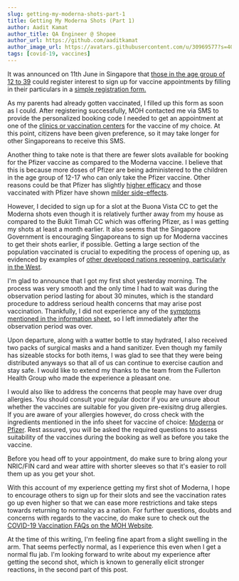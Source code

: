 ```yaml
---
slug: getting-my-moderna-shots-part-1
title: Getting My Moderna Shots (Part 1)
author: Aadit Kamat
author_title: QA Engineer @ Shopee
author_url: https://github.com/aaditkamat
author_image_url: https://avatars.githubusercontent.com/u/30969577?s=400&u=9558fc3557d79c88a7080034fe8c22654aca2e4d&v=4
tags: [covid-19, vaccines]
---
```


It was announced on 11th June in Singapore that [those in the age group of 
12 to 39](https://www.straitstimes.com/singapore/singaporeans-aged-12-to-39-can-book-vaccination-appointments-from-friday) 
could register interest to sign up for vaccine appointments by filling in 
their particulars in a [simple registration form.](https://preregister.vaccine.gov.sg)


As my parents had already gotten vaccinated, I filled up this form as soon 
as I could. After registering successfully, MOH contacted me via SMS to 
provide the personalized booking code I needed to get an appointment at 
one of the [clinics or vaccination centers](https://www.vaccine.gov.sg/locations-vcs) for the vaccine of my choice. At this point, citizens have 
been given preference, so it may take longer for other Singaporeans to 
receive this SMS.

Another thing to take note is that there are fewer slots available for 
booking for the Pfizer vaccine as compared to the Moderna vaccine. I 
believe that this is because more doses of Pfizer are being administered 
to the children in the age group of 12-17 who can only take the Pfizer 
vaccine. Other reasons could be that Pfizer has slightly 
[higher efficacy](https://www.statnews.com/2021/02/02/comparing-the-covid-19-vaccines-developed-by-pfizer-moderna-and-johnson-johnson/) and those vaccinated with Pfizer have shown [milder side-effects](https://www.straitstimes.com/singapore/covid-19-more-opting-for-pfizer-vaccine-despite-longer-wait-than-for-moderna).

However, I decided to sign up for a slot at the Buona Vista CC to get the 
Moderna shots even though it is relatively further away from my house as 
compared to the Bukit Timah CC which was offering Pfizer, as I was getting 
my shots at least a month earlier. It also seems that the Singapore 
Government is encouraging Singaporeans to sign up for Moderna vaccines to 
get their shots earlier, if possible. Getting a large section of the 
population vaccinated is crucial to expediting the process of opening up, 
as evidenced by examples of [other developed nations reopening, 
particularly in the West](https://www.straitstimes.com/asia/race-ahead-or-stay-cautious).

I'm glad to announce that I got my first shot yesterday morning. The process was very smooth and the only time I had to wait was during the observation period lasting for about 30 minutes, which is the standard procedure to address serioud health concerns that may arise post vaccination. 
Thankfully, I did not experience any of the [symptoms mentioned in the 
information sheet](https://www.moh.gov.sg/docs/librariesprovider5/vaccination-matter/moderna-vis-recipients-4-jun.pdf), so I left immediately after the observation period was over. 

Upon departure, along with a watter bottle to stay hydrated, I also 
received two packs of surgical masks and a hand sanitizer. Even though my 
family has sizeable stocks for both items, I was glad to see that they 
were being distributed anyways so that all of us can continue to exercise 
caution and stay safe. I would like to extend my thanks to the team from 
the Fullerton Health Group who made the experience a pleasant one.

I would also like to address the concerns that people may have over drug 
allergies. You should consult your regular doctor if you are unsure about 
whether the vaccines are suitable for you given pre-exisitng drug 
allergies. If you are aware of your allergies however, do cross check with 
the ingredients mentioned in the info sheet for vaccine of choice: 
[Moderna](https://www.moh.gov.sg/docs/librariesprovider5/vaccination-matter/moderna-vis-recipients-4-jun.pdf) or [Pfizer](https://www.moh.gov.sg/docs/librariesprovider5/vaccination-matter/pfizer-vis-recipients-4-jun.pdf). Rest assured, you will be asked the required 
questions to assess suitability of the vaccines during the booking as well 
as before you take the vaccine.

Before you head off to your appointment, do make sure to bring along your NRIC/FIN card and wear attire with shorter sleeves so that it's easier to roll them up as you get your shot.

With this account of my experience getting my first shot of Moderna, I hope to encourage others to sign up for their slots and see the vaccination rates go up even higher so that we can ease more restrictions and take steps towards returning to normalcy as a nation. For further questions, doubts and concerns with regards to the vaccine, do make sure to check out the [COVID-19 Vaccination FAQs on the MOH Website](https://www.moh.gov.sg/covid-19/vaccination/faqs).

At the time of this writing, I'm feeling fine apart from a slight swelling in the arm. That seems perfectly normal, as I experience this even when I get a normal flu jab. I'm looking forward to write about my experience after getting the second shot, which is known to generally elicit stronger reactions, in the second part of this post.